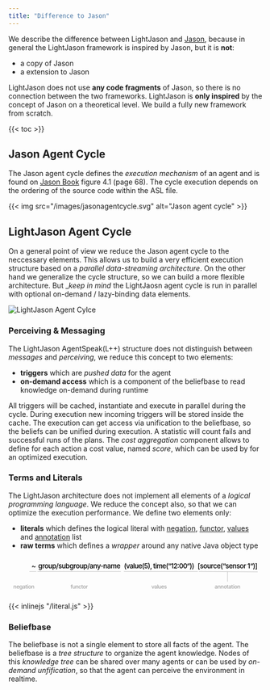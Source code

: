 ```yaml
---
title: "Difference to Jason"
---
```


We describe the difference between LightJason and [Jason](http://jason.sourceforge.net/), because in general the LightJason framework is inspired by Jason, but it is __not__:

* a copy of Jason
* a extension to Jason

LightJason does not use __any code fragments__ of Jason, so there is no connection between the two frameworks. LightJason is __only inspired__ by the concept of Jason on a theoretical level. We build a fully new framework from scratch.

{{< toc >}}


## Jason Agent Cycle

The Jason agent cycle defines the _execution mechanism_ of an agent and is found on [Jason Book](http://jason.sourceforge.net/jBook/jBook/Home.html) figure 4.1 (page 68). The cycle execution depends on the ordering of the source code within the ASL file.

{{< img src="/images/jasonagentcycle.svg" alt="Jason agent cycle" >}}


## LightJason Agent Cycle

On a general point of view we reduce the Jason agent cycle to the neccessary elements. This allows us to build a very efficient execution structure based on a _parallel data-streaming architecture_. On the other hand we generalize the cycle structure, so we can build a more flexible architecture. But __keep in mind_ the LightJaosn agent cycle is run in parallel with optional on-demand / lazy-binding data elements.

![LightJason Agent Cylce](/images/agentcycle.svg#centering)

### Perceiving & Messaging

The LightJason AgentSpeak(L++) structure does not distinguish between _messages_ and _perceiving_, we reduce this concept to two elements:

* __triggers__ which are _pushed data_ for the agent
* __on-demand access__ which is a component of the beliefbase to read knowledge on-demand during runtime

All triggers will be cached, instantiate and execute in parallel during the cycle. During execution new incoming triggers will be stored inside the cache. 
The execution can get access via unification to the beliefbase, so the beliefs can be unified during execution.
A statistic will count fails and successful runs of the plans. The _cost aggregation_ component allows to define for each action a cost value, named _score_, which can be used by for an optimized execution.

### Terms and Literals

The LightJason architecture does not implement all elements of a _logical programming language_. We reduce the concept also, so that we can optimize the execution performance. We define two elements only:

* __literals__ which defines the logical literal with <a href="#literal" id="animate-literal-negation">negation</a>, <a href="#literal" id="animate-literal-functor">functor</a>, <a href="#literal" id="animate-literal-values">values</a> and <a href="#literal" id="animate-literal-annotation">annotation</a> list
* __raw terms__ which defines a _wrapper_ around any native Java object type

<svg id="literal" xmlns="http://www.w3.org/2000/svg" viewBox="207 192 743 111"><g fill="none"><text transform="translate(274.48 206.72)" fill="#000"><tspan class="svg-literal-negation" font-size="20" font-weight="500" x="0" y="19" textLength="12">~</tspan></text><text transform="translate(545.063 206.72)" fill="#000"><tspan class="svg-literal-values" font-size="20" font-weight="500" x=".01" y="19" textLength="205.98">(value(5), time(“12:00“))</tspan></text><text transform="translate(760.698 206.72)" fill="#000"><tspan class="svg-literal-annotation" font-size="20" font-weight="500" x=".09" y="19" textLength="175.44">[source(“sensor 1“)]</tspan></text><text transform="translate(293.563 206.72)" fill="#000"><tspan class="svg-literal-functor" font-size="20" font-weight="500" x=".46" y="19" textLength="240.8">group/subgroup/any-name</tspan></text><path stroke="#a5a5a5" stroke-linecap="round" stroke-linejoin="round" d="M765 235.125l171 .93m-390.667-.93h215.5m-468.5 0h243m-247.302.002l-19.406-.002M848.198 264v-28"/><text transform="translate(221.063 269.776)" fill="#a5a5a5"><tspan class="svg-literal-negation" font-size="16" font-weight="500" x=".032" y="15" textLength="61.936">negation</tspan></text><text transform="translate(388.563 269.776)" fill="#a5a5a5"><tspan class="svg-literal-functor" font-size="16" font-weight="500" x=".164" y="15" textLength="50.672">functor</tspan></text><text transform="translate(625.063 269.776)" fill="#a5a5a5"><tspan class="svg-literal-values" font-size="16" font-weight="500" x=".184" y="15" textLength="45.632">values</tspan></text><text transform="translate(810.198 269.776)" fill="#a5a5a5"><tspan class="svg-literal-annotation" font-size="16" font-weight="500" x=".064" y="15" textLength="75.872">annotation</tspan></text><path class="svg-literal-annotation"stroke="#a5a5a5" stroke-linecap="round" stroke-linejoin="round" d="M414.063 264v-28m234 28v-28m-370.518-.874L270.084 264"/></g></svg>

{{< inlinejs "/literal.js" >}}

### Beliefbase

The beliefbase is not a single element to store all facts of the agent. The beliefbase is a _tree structure_ to organize the agent knowledge. Nodes of this _knowledge tree_ can be shared over many agents or can be used by _on-demand unfification_, so that the agent can perceive the environment in realtime.

